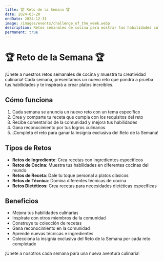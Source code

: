 ```yaml
---
title: 🏆 Reto de la Semana 🏆
date: 2024-03-20
endDate: 2024-12-31
image: /images/events/challenge_of_the_week.webp
description: Retos semanales de cocina para mostrar tus habilidades culinarias
permanent: true
---
```


# 🏆 Reto de la Semana 🏆

¡Únete a nuestros retos semanales de cocina y muestra tu creatividad culinaria! Cada semana, presentamos un nuevo reto que pondrá a prueba tus habilidades y te inspirará a crear platos increíbles.

## Cómo funciona

1. Cada semana se anuncia un nuevo reto con un tema específico
2. Crea y comparte tu receta que cumpla con los requisitos del reto
3. Recibe comentarios de la comunidad y mejora tus habilidades
4. Gana reconocimiento por tus logros culinarios
5. ¡Completa el reto para ganar la insignia exclusiva del Reto de la Semana!

## Tipos de Retos

- **Retos de Ingrediente**: Crea recetas con ingredientes específicos
- **Retos de Cocina**: Muestra tus habilidades en diferentes cocinas del mundo
- **Retos de Receta**: Dale tu toque personal a platos clásicos
- **Retos de Técnica**: Domina diferentes técnicas de cocina
- **Retos Dietéticos**: Crea recetas para necesidades dietéticas específicas

## Beneficios

- Mejora tus habilidades culinarias
- Inspírate con otros miembros de la comunidad
- Construye tu colección de recetas
- Gana reconocimiento en la comunidad
- Aprende nuevas técnicas e ingredientes
- Colecciona la insignia exclusiva del Reto de la Semana por cada reto completado

¡Únete a nosotros cada semana para una nueva aventura culinaria!
